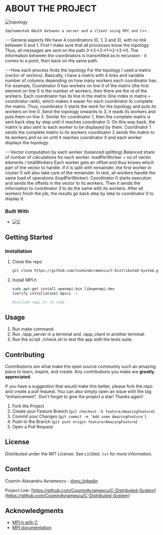 <!-- ABOUT THE PROJECT -->
# ABOUT THE PROJECT
![topology](https://i.imgur.com/6agX4dI.png)

	Implemented OAuth between a server and a client using RPC and C++.	

---General aspects
        We have 4 coordinators (0, 1, 2 and 3), with no link between 0 and 1.
    First I make sure that all processes know the topology. Thus, all messages are sent 
    on the path 0->3->2->1->2->3->0. The information between the coordinators is transmitted 
    as in recursion - it comes to a point, then back on the same path.

---How each process finds the topology
    	    For the topology I used a matrix (vector of vectors). Basically, I have a matrix with 4 lines and
    variable number of columns depending on how many workers each coordinator has. For example, Coordinator 0 has workers
    on line 0 of the matrix (the first element on line 0 is the number of workers, then there are the id of the workers.
    	    Each coordinator has its line in the matrix (line index in matrix = coordinator rank), which
    makes it easier for each coordinator to complete the matrix.
    	    Thus, coordinator 0 starts the work for the topology and puts its workers on line 0.
    	    Send the topology onwards to 3, it reads its workers and puts them on line 3. Similar for coordinator 1, 
    then the complete matrix is sent back step by step until it reaches coordinator 0. On this way back, the matrix is also sent to 
    each worker to be displayed by them. Coordinator 1 sends the complete matrix to its workers 
    coordinator 2 sends the matrix to its workers and so on until it reaches 
    coordinator 0 and each worker displays the topology.

---Vector computation by each worker (balanced splitting)
    	    Balanced share of number of calculations for each worker.
        loadPerWorker = no of vector elements / totalWorkers
    	    Each worker gets an offset and thus knows which part of the vector to handle.
    	    If it is split with remainder, the first worker in cluster 0 will also take care of the remainder. In rest,
    all workers handle the same load of operations (loadPerWorker). Coordinator 0 starts execution and
    sends the offsets in the vector to its workers. Then it sends the information to coordinator 3 to do the same with its workers. 
    After all workers finish the job, the results go back step by step to coordinator 0 to display it.


### Built With
* [![C][C]][C-url]


<!-- GETTING STARTED -->
## Getting Started

### Installation

1. Clone the repo
   ```sh
   git clone https://github.com/CosminAvramescu/C-Distributed-System.git
   ```
2. Install MPI.h
   ```sh
   sudo apt-get install openmpi-bin libopenmpi-dev
   (verify installation) mpicc -v

   #include <mpi.h> in code
   ```


<!-- USAGE EXAMPLES -->
## Usage

1. Run make command.
2. Run ./app_server in a terminal and ./app_client in another terminal. 
3. Run the script ./check.sh to test the app with the tests suite.


<!-- CONTRIBUTING -->
## Contributing

Contributions are what make the open source community such an amazing place to learn, inspire, and create. Any contributions you make are **greatly appreciated**.

If you have a suggestion that would make this better, please fork the repo and create a pull request. You can also simply open an issue with the tag "enhancement".
Don't forget to give the project a star! Thanks again!

1. Fork the Project
2. Create your Feature Branch (`git checkout -b feature/AmazingFeature`)
3. Commit your Changes (`git commit -m 'Add some AmazingFeature'`)
4. Push to the Branch (`git push origin feature/AmazingFeature`)
5. Open a Pull Request


<!-- LICENSE -->
## License

Distributed under the MIT License. See `LICENSE.txt` for more information.



<!-- CONTACT -->
## Contact

Cosmin-Alexandru Avramescu - [@my_linkedin](https://www.linkedin.com/in/cosmin-avramescu/)

Project Link: [https://github.com/CosminAvramescu/C-Distributed-System](https://github.com/CosminAvramescu/C-Distributed-System)


<!-- ACKNOWLEDGMENTS -->
## Acknowledgments

* [MPI.h with C](https://curc.readthedocs.io/en/latest/programming/MPI-C.html)
* [MPI documentation](https://www.open-mpi.org/doc/)



<!-- MARKDOWN LINKS & IMAGES -->
<!-- https://www.markdownguide.org/basic-syntax/#reference-style-links -->
[license-shield]: https://img.shields.io/github/license/othneildrew/Best-README-Template.svg?style=for-the-badge
[license-url]: https://github.com/othneildrew/Best-README-Template/blob/master/LICENSE.txt
[linkedin-shield]: https://img.shields.io/badge/-LinkedIn-black.svg?style=for-the-badge&logo=linkedin&colorB=555
[linkedin-url]: https://linkedin.com/in/othneildrew
[product-screenshot]: images/screenshot.png
[C]: https://img.shields.io/badge/c-%2300599C.svg?style=for-the-badge&logo=c&logoColor=white
[C-url]: https://devdocs.io/c/
